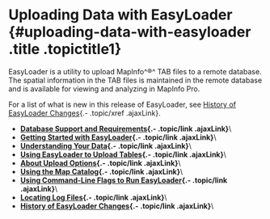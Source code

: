 Uploading Data with EasyLoader {#uploading-data-with-easyloader .title .topictitle1}
==============================

<div class="body conbody">

EasyLoader is a utility to upload MapInfo^®^ TAB files to a remote database. The spatial information in the TAB files is maintained in the remote database and is available for viewing and analyzing in MapInfo Pro.

For a list of what is new in this release of EasyLoader, see [History of EasyLoader Changes](guide/history.html){.- .topic/xref .ajaxLink}.

</div>

<div class="related-links" functx="http://www.functx.com">

<div class="related-links-title">

</div>

-   **[Database Support and Requirements](guide/../guide/databasesupport.html){.- .topic/link .ajaxLink}**\
-   **[Getting Started with EasyLoader](guide/../guide/gettingstarted.html){.- .topic/link .ajaxLink}**\
-   **[Understanding Your Data](guide/../guide/understandingyourdata.html){.- .topic/link .ajaxLink}**\
-   **[Using EasyLoader to Upload Tables](guide/../guide/usingeasyloader.html){.- .topic/link .ajaxLink}**\
-   **[About Upload Options](guide/../guide/aboutuploadoptions.html){.- .topic/link .ajaxLink}**\
-   **[Using the Map Catalog](guide/../guide/usingmapcatalog.html){.- .topic/link .ajaxLink}**\
-   **[Using Command-Line Flags to Run EasyLoader](guide/../guide/usingcommandlineflags.html){.- .topic/link .ajaxLink}**\
-   **[Locating Log Files](guide/../guide/locatinglogfiles.html){.- .topic/link .ajaxLink}**\
-   **[History of EasyLoader Changes](guide/../guide/history.html){.- .topic/link .ajaxLink}**\

</div>
